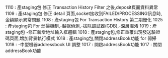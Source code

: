 1110 : 產staging包 修正 Transaction History Filter 之後,deposit頁面資料異常
1109 : 產staging包 修正 detail 頁面,socket接收到FAILED/PROCESSING訊息時,金額顯示異常問題
1108 : 產staging包 For Transaction History 第二期優化
1025 : 產staging包 For 弱掃機制,-越獄偵測,-拔除調試器(GDB),-深層混淆
1019 : 產staging包 -修正新增地址輸入框邏輯
1018 : 產staging包,修正重覆出現發送驗證碼頁面,增加背景執行模式
1018 : 產staging包,關閉addressBook功能 for 弱掃
1018 : -中型機器addressbook UI 調整
1017 : 開啟addressBook功能
1017 : 關閉addressBook功能
